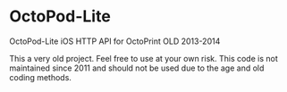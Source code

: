 # OctoPod-Lite
OctoPod-Lite iOS HTTP API for OctoPrint OLD 2013-2014

This a very old project. Feel free to use at your own risk. This code is not maintained since 2011 and should not be used due to the age and old coding methods.
